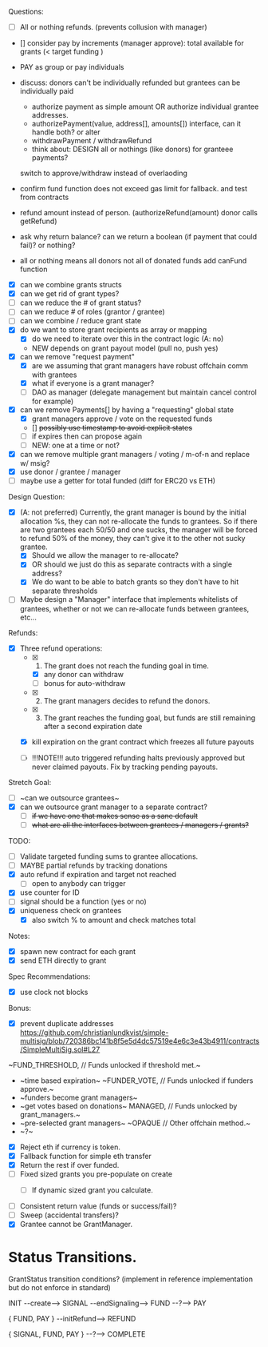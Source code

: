 Questions:


- [ ] All or nothing refunds. (prevents collusion with manager)
- [] consider pay by increments (manager approve): total available for grants (< target funding )

- PAY as group or pay individuals 

- discuss: donors can't be individually refunded but grantees can be individually paid
  - authorize payment as simple amount OR authorize individual grantee addresses.
  - authorizePayment(value, address[], amounts[]) interface, can it handle both? or alter
  - withdrawPayment / withdrawRefund
  - think about: DESIGN all or nothings (like donors) for granteee payments?


  switch to approve/withdraw instead of overlaoding

  
- confirm fund function does not exceed gas limit for fallback. and test from contracts
- refund amount instead of person. (authorizeRefund(amount) donor calls getRefund)
- ask why return balance? can we return a boolean (if payment that could fail)? or nothing?
- all or nothing means all donors not all of donated funds
add canFund function


- [x] can we combine grants structs
- [x] can we get rid of grant types?
- [ ] can we reduce the # of grant status?
- [ ] can we reduce # of roles (grantor / grantee)
- [ ] can we combine / reduce grant state
- [x] do we want to store grant recipients as array or mapping
  - [x] do we need to iterate over this in the contract logic (A: no)
  - NEW depends on grant payout model (pull no, push yes)
- [x] can we remove "request payment"
  - [x] are we assuming that grant managers have robust offchain comm with grantees
  - [x] what if everyone is a grant manager?
  - [ ] DAO as manager (delegate management but maintain cancel control for example)
- [x] can we remove Payments[] by having a "requesting" global state
  - [x] grant managers approve / vote on the requested funds
  - [] ~~possibly use timestamp to avoid explicit states~~
  - [ ] if expires then can propose again
  - [ ] NEW: one at a time or not?
- [x] can we remove multiple grant managers / voting / m-of-n and replace w/ msig?
- [x] use donor / grantee / manager
- [ ] maybe use a getter for total funded (diff for ERC20 vs ETH)

Design Question:
- [x] (A: not preferred) Currently, the grant manager is bound by the initial allocation %s, they can
  not re-allocate the funds to grantees. So if there are two grantees each
  50/50 and one sucks, the manager will be forced to refund 50% of the money,
  they can't give it to the other not sucky grantee.
  - [x] Should we allow the manager to re-allocate?
  - [x] OR should we just do this as separate contracts with a single address?
  - [x] We do want to be able to batch grants so they don't have to hit separate
    thresholds
- [ ] Maybe design a "Manager" interface that implements whitelists of grantees,
  whether or not we can re-allocate funds between grantees, etc...

Refunds:
- [x] Three refund operations:
  - [x] 1. The grant does not reach the funding goal in time.
    - [x] any donor can withdraw
    - [ ] bonus for auto-withdraw
  - [x] 2. The grant managers decides to refund the donors.
  - [x] 3. The grant reaches the funding goal, but funds are still remaining after a second expiration date
   - [x] kill expiration on the grant contract which freezes all future payouts
  - [ ] !!!NOTE!!! auto triggered refunding halts previously approved but never claimed payouts. Fix by tracking pending payouts.


Stretch Goal:
- [ ] ~can we outsource grantees~
- [x] can we outsource grant manager to a separate contract?
  - [ ] ~~if we have one that makes sense as a sane default~~
  - [ ] ~~what are all the interfaces between grantees / managers / grants?~~

TODO:
- [ ] Validate targeted funding sums to grantee allocations.
- [ ] MAYBE partial refunds by tracking donations
- [x] auto refund if expiration and target not reached
  - [ ] open to anybody can trigger
- [x] use counter for ID
- [ ] signal should be a function (yes or no)
- [x] uniqueness check on grantees
  - [x] also switch % to amount and check matches total

Notes:
- [x] spawn new contract for each grant
- [x] send ETH directly to grant

Spec Recommendations:
- [x] use clock not blocks

Bonus:
- [x] prevent duplicate addresses
https://github.com/christianlundkvist/simple-multisig/blob/720386bc141b8f5e5d4dc57519e4e6c3e43b4911/contracts/SimpleMultiSig.sol#L27


~FUND_THRESHOLD, // Funds unlocked if threshold met.~
- ~time based expiration~
~FUNDER_VOTE,    // Funds unlocked if funders approve.~
- ~funders become grant managers~
- ~get votes based on donations~
MANAGED,        // Funds unlocked by grant_managers.~
- ~pre-selected grant managers~
~OPAQUE          // Other offchain method.~
- ~?~


- [x] Reject eth if currency is token.
- [x] Fallback function for simple eth transfer
- [x] Return the rest if over funded.
- [ ] Fixed sized grants you pre-populate on create
  - [ ] If dynamic sized grant you calculate.


- [ ] Consistent return value (funds or success/fail)?
- [ ] Sweep (accidental transfers)?
- [x] Grantee cannot be GrantManager.

# Status Transitions.
GrantStatus transition conditions?
(implement in reference implementation but do not enforce in standard)

INIT --create--> SIGNAL --endSignaling--> FUND --?--> PAY

{ FUND, PAY } --initRefund--> REFUND

{ SIGNAL, FUND, PAY } --?--> COMPLETE